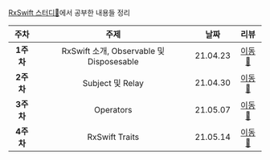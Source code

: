 [RxSwift 스터디🥔](https://github.com/RxSwift-FriedPotato/RxSwift_Lecture)에서 공부한 내용들 정리

|주차|주제|날짜|리뷰|
|:--------:|:--------:|:--------:|:--------:|
|**1주차**|RxSwift 소개, Observable 및 Disposesable|21.04.23|[이동🚗](https://github.com/Hansangjin98/RxSwift-Study/blob/main/Review/Week%201.md)|
|**2주차**|Subject 및 Relay|21.04.30|[이동🚗](https://github.com/Hansangjin98/RxSwift-Study/blob/main/Review/Week%202.md)|
|**3주차**|Operators|21.05.07|[이동🚗](https://github.com/Hansangjin98/RxSwift-Study/blob/main/Review/Week%203.md)|
|**4주차**|RxSwift Traits|21.05.14|[이동🚗](https://github.com/RxSwift-FriedPotato/RxKKKing_SangJin/blob/main/Review/Week%204.md)|
